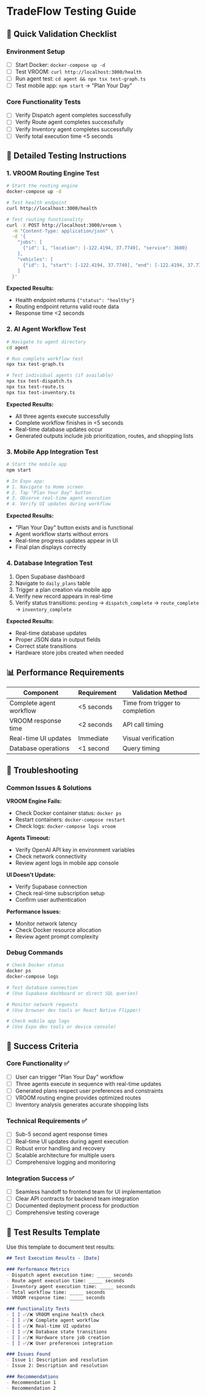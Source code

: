 # TradeFlow Testing Guide

## 🚀 Quick Validation Checklist

### Environment Setup
- [ ] Start Docker: `docker-compose up -d`
- [ ] Test VROOM: `curl http://localhost:3000/health`
- [ ] Run agent test: `cd agent && npx tsx test-graph.ts`
- [ ] Test mobile app: `npm start` → "Plan Your Day"

### Core Functionality Tests
- [ ] Verify Dispatch agent completes successfully
- [ ] Verify Route agent completes successfully  
- [ ] Verify Inventory agent completes successfully
- [ ] Verify total execution time <5 seconds

## 🧪 Detailed Testing Instructions

### 1. VROOM Routing Engine Test
```bash
# Start the routing engine
docker-compose up -d

# Test health endpoint
curl http://localhost:3000/health

# Test routing functionality
curl -X POST http://localhost:3000/vroom \
  -H "Content-Type: application/json" \
  -d '{
    "jobs": [
      {"id": 1, "location": [-122.4194, 37.7749], "service": 3600}
    ],
    "vehicles": [
      {"id": 1, "start": [-122.4194, 37.7749], "end": [-122.4194, 37.7749]}
    ]
  }'
```

**Expected Results:**
- Health endpoint returns `{"status": "healthy"}`
- Routing endpoint returns valid route data
- Response time <2 seconds

### 2. AI Agent Workflow Test
```bash
# Navigate to agent directory
cd agent

# Run complete workflow test
npx tsx test-graph.ts

# Test individual agents (if available)
npx tsx test-dispatch.ts
npx tsx test-route.ts
npx tsx test-inventory.ts
```

**Expected Results:**
- All three agents execute successfully
- Complete workflow finishes in <5 seconds
- Real-time database updates occur
- Generated outputs include job prioritization, routes, and shopping lists

### 3. Mobile App Integration Test
```bash
# Start the mobile app
npm start

# In Expo app:
# 1. Navigate to Home screen
# 2. Tap "Plan Your Day" button
# 3. Observe real-time agent execution
# 4. Verify UI updates during workflow
```

**Expected Results:**
- "Plan Your Day" button exists and is functional
- Agent workflow starts without errors
- Real-time progress updates appear in UI
- Final plan displays correctly

### 4. Database Integration Test
1. Open Supabase dashboard
2. Navigate to `daily_plans` table
3. Trigger a plan creation via mobile app
4. Verify new record appears in real-time
5. Verify status transitions: `pending` → `dispatch_complete` → `route_complete` → `inventory_complete`

**Expected Results:**
- Real-time database updates
- Proper JSON data in output fields
- Correct state transitions
- Hardware store jobs created when needed

## 📊 Performance Requirements

| Component | Requirement | Validation Method |
|-----------|-------------|-------------------|
| Complete agent workflow | <5 seconds | Time from trigger to completion |
| VROOM response time | <2 seconds | API call timing |
| Real-time UI updates | Immediate | Visual verification |
| Database operations | <1 second | Query timing |

## 🔧 Troubleshooting

### Common Issues & Solutions

**VROOM Engine Fails:**
- Check Docker container status: `docker ps`
- Restart containers: `docker-compose restart`
- Check logs: `docker-compose logs vroom`

**Agents Timeout:**
- Verify OpenAI API key in environment variables
- Check network connectivity
- Review agent logs in mobile app console

**UI Doesn't Update:**
- Verify Supabase connection
- Check real-time subscription setup
- Confirm user authentication

**Performance Issues:**
- Monitor network latency
- Check Docker resource allocation
- Review agent prompt complexity

### Debug Commands
```bash
# Check Docker status
docker ps
docker-compose logs

# Test database connection
# (Use Supabase dashboard or direct SQL queries)

# Monitor network requests
# (Use browser dev tools or React Native Flipper)

# Check mobile app logs
# (Use Expo dev tools or device console)
```

## 🎯 Success Criteria

### Core Functionality ✅
- [ ] User can trigger "Plan Your Day" workflow
- [ ] Three agents execute in sequence with real-time updates
- [ ] Generated plans respect user preferences and constraints
- [ ] VROOM routing engine provides optimized routes
- [ ] Inventory analysis generates accurate shopping lists

### Technical Requirements ✅
- [ ] Sub-5 second agent response times
- [ ] Real-time UI updates during agent execution
- [ ] Robust error handling and recovery
- [ ] Scalable architecture for multiple users
- [ ] Comprehensive logging and monitoring

### Integration Success ✅
- [ ] Seamless handoff to frontend team for UI implementation
- [ ] Clear API contracts for backend team integration
- [ ] Documented deployment process for production
- [ ] Comprehensive testing coverage

## 📝 Test Results Template

Use this template to document test results:

```markdown
## Test Execution Results - [Date]

### Performance Metrics
- Dispatch agent execution time: _____ seconds
- Route agent execution time: _____ seconds
- Inventory agent execution time: _____ seconds
- Total workflow time: _____ seconds
- VROOM response time: _____ seconds

### Functionality Tests
- [ ] ✅/❌ VROOM engine health check
- [ ] ✅/❌ Complete agent workflow
- [ ] ✅/❌ Real-time UI updates
- [ ] ✅/❌ Database state transitions
- [ ] ✅/❌ Hardware store job creation
- [ ] ✅/❌ User preferences integration

### Issues Found
- Issue 1: Description and resolution
- Issue 2: Description and resolution

### Recommendations
- Recommendation 1
- Recommendation 2
``` 